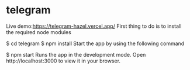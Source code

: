 # telegram
Live demo:https://telegram-hazel.vercel.app/
First thing to do is to install the required node modules

$ cd telegram
$ npm install
Start the app by using the following command

$ npm start
Runs the app in the development mode.
Open http://localhost:3000 to view it in your browser.
